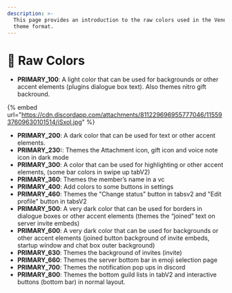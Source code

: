```yaml
---
description: >-
  This page provides an introduction to the raw colors used in the Vendetta
  theme format.
---
```


# 🎨 Raw Colors

* **PRIMARY\_100**: A light color that can be used for backgrounds or other accent elements (plugins dialogue box text).
Also themes nitro gift backround.

{% embed url="https://cdn.discordapp.com/attachments/811229696955777046/1155937609630101514/iSxol.jpg" %}
* **PRIMARY\_200**: A dark color that can be used for text or other accent elements.
* **PRIMARY\_230:**: Themes the Attachment icon, gift icon and voice note icon in dark mode
* **PRIMARY\_300**: A color that can be used for highlighting or other accent elements, (some bar colors in swipe up tabV2)
* **PRIMARY\_360**: Themes the member’s name in a vc
* **PRIMARY\_400**: Add colors to some buttons in settings
* **PRIMARY\_460**: Themes the "Change status" button in tabsv2 and "Edit profile" button in tabsV2
* **PRIMARY\_500**: A very dark color that can be used for borders in dialogue boxes or other accent elements (themes the “joined” text on server invite embeds)
* **PRIMARY\_600**: A very dark color that can be used for backgrounds or other accent elements (joined button background of invite embeds, startup window and chat box outer background)
* **PRIMARY\_630**: Themes the background of invites (invite)
* **PRIMARY\_660**: Themes the server bottom bar in emoji selection page
* **PRIMARY\_700**: Themes the notification pop ups in discord
* **PRIMARY\_800**: Themes the bottom guild lists in tabV2 and interactive buttons (bottom bar) in normal layout.
